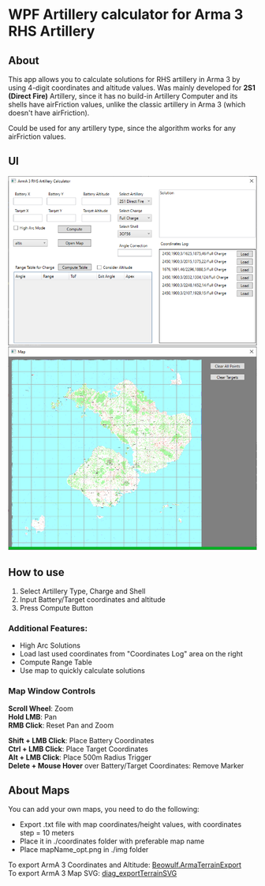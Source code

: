 # WPF Artillery calculator for Arma 3 RHS Artillery
## About

This app allows you to calculate solutions for RHS artillery in Arma 3 by using 4-digit coordinates and altitude values. 
Was mainly developed for **2S1 (Direct Fire)** Artillery, since it has no build-in Artillery Computer and its shells have airFriction values, unlike the classic artillery in Arma 3 (which doesn't have airFriction).

Could be used for any artillery type, since the algorithm works for any airFriction values. 

## UI

![UI Preview Image](preview.png?raw=true)
![Map Window Preview Image](preview_map.png?raw=true)

## How to use

1. Select Artillery Type, Charge and Shell
2. Input Battery/Target coordinates and altitude
3. Press Compute Button

### Additional Features:

- High Arc Solutions
- Load last used coordinates from "Coordinates Log" area on the right
- Compute Range Table
- Use map to quickly calculate solutions

### Map Window Controls

**Scroll Wheel**: Zoom\
**Hold LMB**: Pan\
**RMB Click**: Reset Pan and Zoom

**Shift + LMB Click**: Place Battery Coordinates\
**Ctrl + LMB Click**: Place Target Coordinates\
**Alt + LMB Click**: Place 500m Radius Trigger\
**Delete + Mouse Hover** over Battery/Target Coordinates: Remove Marker

## About Maps

You can add your own maps, you need to do the following:

- Export .txt file with map coordinates/height values, with coordinates step = 10 meters
- Place it in ./coordinates folder with preferable map name
- Place mapName_opt.png in ./img folder

To export ArmA 3 Coordinates and Altitude: [Beowulf.ArmaTerrainExport](https://github.com/Keithenneu/Beowulf.ArmaTerrainExport)\
To export ArmA 3 Map SVG: [diag_exportTerrainSVG](https://community.bistudio.com/wiki/diag_exportTerrainSVG)

